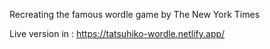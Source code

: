 Recreating the famous wordle game by The New York Times

Live version in : https://tatsuhiko-wordle.netlify.app/

